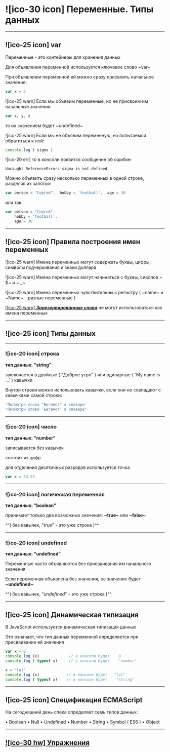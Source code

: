 # ![ico-30 icon] Переменные. Типы данных

_________________________________________________________________

## ![ico-25 icon] var

Переменные - это контейнеры для хранения данных

Для объявления переменной используется ключевое слово ~var~

При объявлении переменной ей можно сразу присвоить начальное значение:

~~~js
var x = 5
~~~

![ico-25 warn] Если мы объявим переменные, но не присвоим им начальные значения:

~~~js
var x, y, z
~~~

то их значением будет   ~undefined~


![ico-25 warn] Если мы не объявим переменную, но попытаемся обратиться к ней:

~~~js
console.log ( sigma )
~~~

![ico-20 err] то в консоли появится сообщение об ошибке:

~~~console
Uncaught ReferenceError: sigma is not defined
~~~

Можно объявить сразу несколько переменных в одной строке, разделяя их запятой:

~~~js
var person = "Сергей",  hobby = 'football',  age = 30
~~~

или так:

~~~javascript
var person = "Сергей",  
    hobby = 'football',  
    age = 30
~~~

______________________________________________________________

## ![ico-25 icon] Правила построения имен переменных

![ico-25 warn] Имена переменных могут содержать буквы, цифры, символы подчеркивания и знаки доллара

![ico-25 warn] Имена переменных могут начинаться с буквы, сиволов ~ $~ и ~ _~

![ico-25 warn] Имена переменных чувствительны к регистру ( ~name~ и ~Name~ - разные переменные )

[![ico-25 warn] **_Зарезервированные слова_**](https://www.w3schools.com/js/js_reserved.asp) не могут использоваться как имена переменных

______________________________________________________________

## ![ico-25 icon] Типы данных

______________________________________________________________

### ![ico-20 icon] строка

**тип данных: "string"**

заключается в двойные ( "Доброе утро" ) или одинарные ( 'My name is ...' ) кавычки

Внутри строки можно использовать кавычки, если они не совпадают с кавычками самой строки:

~~~js
'Посмотри слово "Бегемот" в словаре'
"Посмотри слово 'Бегемот' в словаре"
~~~

______________________________________________________________

### ![ico-20 icon] число

**тип данных: "number"**

записывается без кавычек

состоит из цифр

для отделения десятичных разрядов используется точка

~~~js
var x = 53.25
~~~

______________________________________________________________

### ![ico-20 icon] логическая переменная

**тип данных: "boolean"**

принимает только два возможных значения:  **~true~**  или  **~false~**

^^( без кавычек, "_true_" - это уже строка )^^


______________________________________________________________

### ![ico-20 icon] undefined

**тип данных: "undefined"**

Переменные часто объявляются без присваивания им начального значения

Если переменная объявлена без значения, ее значение будет **~undefined~**

^^( без кавычек, "_undefined_" - это уже строка )^^

______________________________________________________________

## ![ico-25 icon] Динамическая типизация

В  JavaScript используется динамическая типизация данных

Это означает, что тип данных переменной определяется при присваивании ей значения

~~~javascript
var x = 0
console.log (x)             // в консоли будет    0
console.log ( typeof x)     // в консоли будет    "number"

x = "lol"
console.log (x)            // в консоли будет   "lol"
console.log ( typeof x)    // в консоли будет    "string"
~~~

______________________________________________________________

## ![ico-25 icon] Спецификация ECMAScript

На сегодняшний день спека определяет семь типов данных:

• Boolean
• Null
• Undefined
• Number
• String
• Symbol ( ES6 )
• Object

______________________________________________________________

## [![ico-30 hw] Упражнения](https://docs.google.com/forms/d/e/1FAIpQLSd0-twHJZfk-bKNkk-mg7ELLH49d3GYjcahThqGJC7A7sAJZw/viewform)
